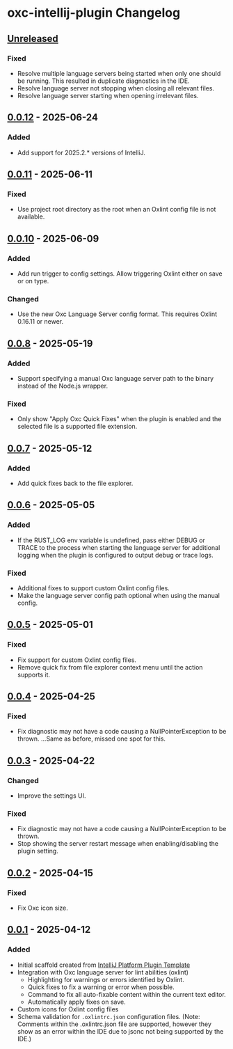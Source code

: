 <!-- Keep a Changelog guide -> https://keepachangelog.com -->

# oxc-intellij-plugin Changelog

## [Unreleased]

### Fixed

- Resolve multiple language servers being started when only one should be running.
  This resulted in duplicate diagnostics in the IDE.
- Resolve language server not stopping when closing all relevant files.
- Resolve language server starting when opening irrelevant files.

## [0.0.12] - 2025-06-24

### Added 

- Add support for 2025.2.* versions of IntelliJ.

## [0.0.11] - 2025-06-11

### Fixed

- Use project root directory as the root when an Oxlint config file is not available.

## [0.0.10] - 2025-06-09

### Added

- Add run trigger to config settings. Allow triggering Oxlint either on save or on type.

### Changed

- Use the new Oxc Language Server config format. This requires Oxlint 0.16.11 or newer.

## [0.0.8] - 2025-05-19

### Added

- Support specifying a manual Oxc language server path to the binary instead of the Node.js wrapper.

### Fixed

- Only show "Apply Oxc Quick Fixes" when the plugin is enabled and the selected file is a supported file extension.

## [0.0.7] - 2025-05-12

### Added

- Add quick fixes back to the file explorer.

## [0.0.6] - 2025-05-05

### Added

- If the RUST_LOG env variable is undefined, pass either DEBUG or TRACE to the process when starting the language server
  for additional logging when the plugin is configured to output debug or trace logs.

### Fixed

- Additional fixes to support custom Oxlint config files.
- Make the language server config path optional when using the manual config.

## [0.0.5] - 2025-05-01

### Fixed

- Fix support for custom Oxlint config files.
- Remove quick fix from file explorer context menu until the action supports it.

## [0.0.4] - 2025-04-25

### Fixed

- Fix diagnostic may not have a code causing a NullPointerException to be thrown. 
  ...Same as before, missed one spot for this.

## [0.0.3] - 2025-04-22

### Changed

- Improve the settings UI.

### Fixed

- Fix diagnostic may not have a code causing a NullPointerException to be thrown.
- Stop showing the server restart message when enabling/disabling the plugin setting.

## [0.0.2] - 2025-04-15

### Fixed

- Fix Oxc icon size.

## [0.0.1] - 2025-04-12

### Added

- Initial scaffold created from [IntelliJ Platform Plugin Template](https://github.com/JetBrains/intellij-platform-plugin-template)
- Integration with Oxc language server for lint abilities (oxlint)
  - Highlighting for warnings or errors identified by Oxlint.
  - Quick fixes to fix a warning or error when possible.
  - Command to fix all auto-fixable content within the current text editor.
  - Automatically apply fixes on save.
- Custom icons for Oxlint config files
- Schema validation for `.oxlintrc.json` configuration files. (Note: Comments within the .oxlintrc.json
  file are supported, however they show as an error within the IDE due to jsonc not being supported by the IDE.)

[Unreleased]: https://github.com/oxc-project/oxc-intellij-plugin/compare/v0.0.12...HEAD
[0.0.12]: https://github.com/oxc-project/oxc-intellij-plugin/compare/v0.0.11...v0.0.12
[0.0.11]: https://github.com/oxc-project/oxc-intellij-plugin/compare/v0.0.10...v0.0.11
[0.0.10]: https://github.com/oxc-project/oxc-intellij-plugin/compare/v0.0.8...v0.0.10
[0.0.8]: https://github.com/oxc-project/oxc-intellij-plugin/compare/v0.0.7...v0.0.8
[0.0.7]: https://github.com/oxc-project/oxc-intellij-plugin/compare/v0.0.6...v0.0.7
[0.0.6]: https://github.com/oxc-project/oxc-intellij-plugin/compare/v0.0.5...v0.0.6
[0.0.5]: https://github.com/oxc-project/oxc-intellij-plugin/compare/v0.0.4...v0.0.5
[0.0.4]: https://github.com/oxc-project/oxc-intellij-plugin/compare/v0.0.3...v0.0.4
[0.0.3]: https://github.com/oxc-project/oxc-intellij-plugin/compare/v0.0.2...v0.0.3
[0.0.2]: https://github.com/oxc-project/oxc-intellij-plugin/compare/v0.0.1...v0.0.2
[0.0.1]: https://github.com/oxc-project/oxc-intellij-plugin/commits/v0.0.1
